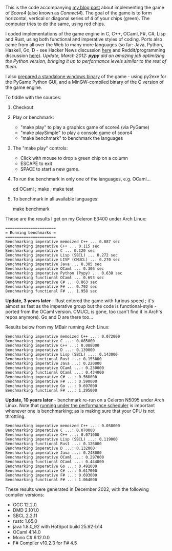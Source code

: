 This is the code accompanying [my blog post](https://www.thanassis.space/score4.html) about implementing the game of *Score4* (also known as *Connect4*). The goal of the game is to form horizontal, vertical or diagonal series of 4 of your chips (green). The computer tries to do the same, using red chips.

I coded implementations of the game engine in C, C++, OCaml, F#, C#, Lisp and Rust, using both functional and imperative styles of coding.  Ports also came from all over the Web to many more languages (so far: Java, Python, Haskell, Go, D - see Hacker News discussion [here](http://news.ycombinator.com/item?id=2750894) and Reddit/programming discussion [here](http://www.reddit.com/r/programming/comments/imfqd/ai_playing_score4_in_functional_and_imperative/)). *Update, March 2012: **pypy** did an amazing job optimizing the Python version, bringing it up to performance levels similar to the rest of them*.

I also [prepared a standalone windows binary](https://github.com/downloads/ttsiodras/Score4/Score4-win32.binary.zip) of the game - using py2exe for the PyGame Python GUI, and a MinGW-compiled binary of the C version of the game engine.

To fiddle with the sources:

1. Checkout

2. Play or benchmark:

    - "make play" to play a graphics game of score4 (via PyGame)
    - "make playSimple" to play a console game of score4
    - "make benchmark" to benchmark the languages

3. The "make play" controls:

   - Click with mouse to drop a green chip on a column
   - ESCAPE to exit 
   - SPACE to start a new game.

4. To run the benchmark in only one of the languages, e.g. OCaml...

    cd OCaml ; make ; make test

5. To benchmark in all available languages:

    make benchmark

These are the results I get on my Celeron E3400 under Arch Linux:

    ======================
    = Running benchmarks =
    ======================
    Benchmarking imperative memoized C++ ... 0.087 sec
    Benchmarking imperative C++ ... 0.115 sec
    Benchmarking imperative C ... 0.120 sec
    Benchmarking imperative Lisp (SBCL) ... 0.272 sec
    Benchmarking imperative LISP (CMUCL) ... 0.270 sec
    Benchmarking imperative Java ... 0.385 sec
    Benchmarking imperative OCaml ... 0.306 sec
    Benchmarking imperative Python (Pypy) ... 0.638 sec
    Benchmarking functional OCaml ... 0.693 sec
    Benchmarking imperative C# ... 0.863 sec
    Benchmarking imperative F# ... 0.792 sec
    Benchmarking functional F# ... 1.958 sec

**Update, 3 years later** - Rust entered the game with
furious speed ; it's almost as fast as the imperative group but
the code is functional-style - ported from the OCaml version.
CMUCL is gone, too (can't find it in Arch's repos anymore).
Go and D are there too...

Results below from my MBair running Arch Linux:

    Benchmarking imperative memoized C++ ...: 0.072000
    Benchmarking imperative C ...: 0.085000
    Benchmarking imperative C++ ...: 0.088000
    Benchmarking imperative D ...: 0.139000
    Benchmarking imperative Lisp (SBCL) ...: 0.143000
    Benchmarking functional Rust ...: 0.155000
    Benchmarking imperative Java ...: 0.220000
    Benchmarking imperative OCaml ...: 0.230000
    Benchmarking functional OCaml ...: 0.434000
    Benchmarking imperative C# ...: 0.568000
    Benchmarking imperative F# ...: 0.590000
    Benchmarking imperative Go ...: 0.697000
    Benchmarking functional F# ...: 1.295000

**Update, 10 years later** - benchmark re-run on a Celeron N5095
under Arch Linux. Note that [running under the performance
scheduler](https://github.com/ttsiodras/utils/blob/master/performance)
is important whenever one is benchmarking; as is making sure
that your CPU is not throttling.

    Benchmarking imperative memoized C++ ...: 0.058000
    Benchmarking imperative C ...: 0.070000
    Benchmarking imperative C++ ...: 0.071000
    Benchmarking imperative Lisp (SBCL) ...: 0.119000
    Benchmarking functional Rust ...: 0.126000
    Benchmarking imperative D ...: 0.132000
    Benchmarking imperative Java ...: 0.248000
    Benchmarking imperative OCaml ...: 0.297000
    Benchmarking functional OCaml ...: 0.444000
    Benchmarking imperative Go ...: 0.491000
    Benchmarking imperative C# ...: 0.617000
    Benchmarking imperative F# ...: 0.693000
    Benchmarking functional F# ...: 1.064000

These results were generated in December 2022, with the following
compiler versions:

- GCC 12.2.0
- DMD 2.101.0
- SBCL 2.2.11
- rustc 1.65.0
- java 1.8.0_92 with HotSpot build 25.92-b14
- OCaml 4.14.0
- Mono C# 6.12.0.0
- F# Compiler v10.2.3 for F# 4.5
